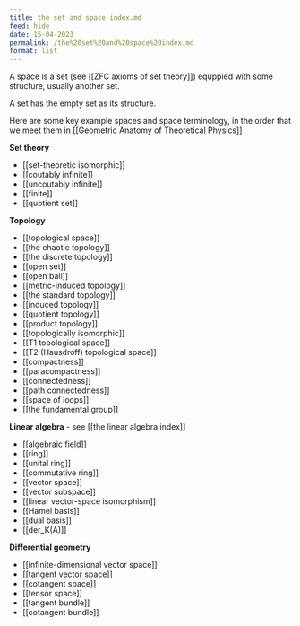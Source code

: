 ```yaml
---
title: the set and space index.md
feed: hide
date: 15-04-2023
permalink: /the%20set%20and%20space%20index.md
format: list
---
```



A space is a set (see [[ZFC axioms of set theory]]) equppied with some structure, usually another set. 

A set has the empty set as its structure.

Here are some key example spaces and space terminology, in the order that we meet them in [[Geometric Anatomy of Theoretical Physics]]

**Set theory**
- [[set-theoretic isomorphic]]
- [[coutably infinite]]
- [[uncoutably infinite]]
- [[finite]]
- [[quotient set]]

**Topology**
- [[topological space]]
- [[the chaotic topology]]
- [[the discrete topology]]
- [[open set]]
- [[open ball]]
- [[metric-induced topology]]
- [[the standard topology]]
- [[induced topology]]
- [[quotient topology]]
- [[product topology]]
- [[topologically isomorphic]]
- [[T1 topological space]]
- [[T2 (Hausdroff) topological space]]
- [[compactness]]
- [[paracompactness]]
- [[connectedness]]
- [[path connectedness]]
- [[space of loops]]
- [[the fundamental group]]

**Linear algebra** - see [[the linear algebra index]]
- [[algebraic field]]
- [[ring]]
- [[unital ring]]
- [[commutative ring]]
- [[vector space]]
- [[vector subspace]]
- [[linear vector-space isomorphism]]
- [[Hamel basis]]
- [[dual basis]]
- [[der_K(A)]]

**Differential geometry**
- [[infinite-dimensional vector space]]
- [[tangent vector space]]
- [[cotangent space]]
- [[tensor space]]
- [[tangent bundle]]
- [[cotangent bundle]]